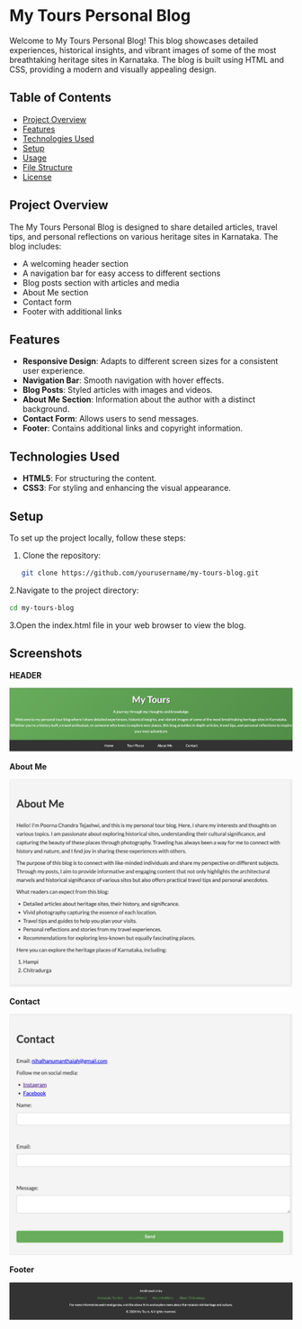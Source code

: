 # My Tours Personal Blog

Welcome to My Tours Personal Blog! This blog showcases detailed experiences, historical insights, and vibrant images of some of the most breathtaking heritage sites in Karnataka. The blog is built using HTML and CSS, providing a modern and visually appealing design.

## Table of Contents
- [Project Overview](#project-overview)
- [Features](#features)
- [Technologies Used](#technologies-used)
- [Setup](#setup)
- [Usage](#usage)
- [File Structure](#file-structure)
- [License](#license)

## Project Overview
The My Tours Personal Blog is designed to share detailed articles, travel tips, and personal reflections on various heritage sites in Karnataka. The blog includes:
- A welcoming header section
- A navigation bar for easy access to different sections
- Blog posts section with articles and media
- About Me section
- Contact form
- Footer with additional links

## Features
- **Responsive Design**: Adapts to different screen sizes for a consistent user experience.
- **Navigation Bar**: Smooth navigation with hover effects.
- **Blog Posts**: Styled articles with images and videos.
- **About Me Section**: Information about the author with a distinct background.
- **Contact Form**: Allows users to send messages.
- **Footer**: Contains additional links and copyright information.

## Technologies Used
- **HTML5**: For structuring the content.
- **CSS3**: For styling and enhancing the visual appearance.

## Setup
To set up the project locally, follow these steps:

1. Clone the repository:
```sh
   git clone https://github.com/yourusername/my-tours-blog.git
```
2.Navigate to the project directory:

 ```sh
cd my-tours-blog
 ```

3.Open the index.html file in your web browser to view the blog.

## Screenshots

**HEADER**

 <img src="images/header.png" alt="Header">

**About Me**

<img src="images/aboutme.png" alt="about">

**Contact**

<img src="images/contact.png" alt="contact">

**Footer**

<img src="images/footer.png" alt="footer">
